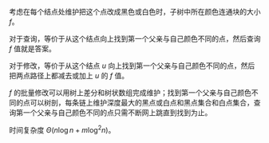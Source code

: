 考虑在每个结点处维护把这个点改成黑色或白色时，子树中所在颜色连通块的大小 $f$。

对于查询，等价于从这个结点向上找到第一个父亲与自己颜色不同的点，然后查询 $f$ 值就是答案。

对于修改，等价于从这个结点 $u$ 向上找到第一个父亲与自己颜色不同的点，然后把两点路径上都减去或加上 $u$ 的 $f$ 值。

$f$ 的批量修改可以用树上差分和树状数组完成维护；找到第一个父亲与自己颜色不同的点可以树剖，每条链上维护深度最大的黑点或白点和黑点集合和白点集合，查询第一个父亲与自己颜色不同的点只需不断网上跳直到找到为止。

时间复杂度 $\Theta(n\log n+m\log^2 n)$。
